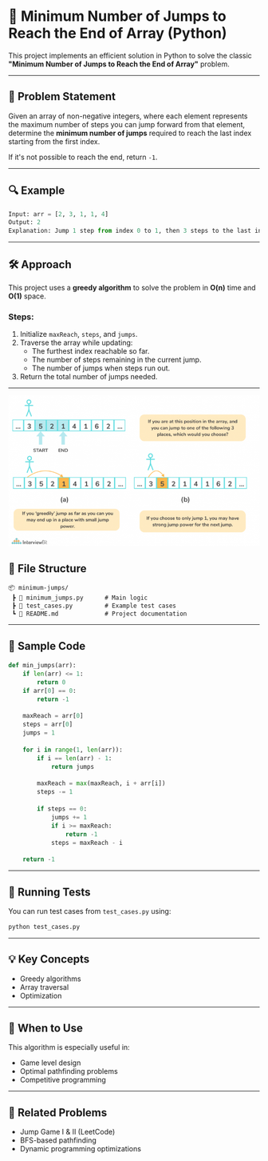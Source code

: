 # 🚀 Minimum Number of Jumps to Reach the End of Array (Python)

This project implements an efficient solution in Python to solve the classic **"Minimum Number of Jumps to Reach the End of Array"** problem.

---

## 🧠 Problem Statement

Given an array of non-negative integers, where each element represents the maximum number of steps you can jump forward from that element, determine the **minimum number of jumps** required to reach the last index starting from the first index.

If it's not possible to reach the end, return `-1`.

---

## 🔍 Example

```python
Input: arr = [2, 3, 1, 1, 4]
Output: 2
Explanation: Jump 1 step from index 0 to 1, then 3 steps to the last index.
```

---

## 🛠️ Approach

This project uses a **greedy algorithm** to solve the problem in **O(n)** time and **O(1)** space.

### Steps:

1. Initialize `maxReach`, `steps`, and `jumps`.
2. Traverse the array while updating:
   - The furthest index reachable so far.
   - The number of steps remaining in the current jump.
   - The number of jumps when steps run out.
3. Return the total number of jumps needed.

---

![Diagram](assets/readme.png)
## 📁 File Structure

```
📦 minimum-jumps/
 ┣ 📄 minimum_jumps.py      # Main logic
 ┣ 📄 test_cases.py         # Example test cases
 ┗ 📄 README.md             # Project documentation
```

---

## 🧪 Sample Code

```python
def min_jumps(arr):
    if len(arr) <= 1:
        return 0
    if arr[0] == 0:
        return -1

    maxReach = arr[0]
    steps = arr[0]
    jumps = 1

    for i in range(1, len(arr)):
        if i == len(arr) - 1:
            return jumps

        maxReach = max(maxReach, i + arr[i])
        steps -= 1

        if steps == 0:
            jumps += 1
            if i >= maxReach:
                return -1
            steps = maxReach - i

    return -1
```

---

## 🧪 Running Tests

You can run test cases from `test_cases.py` using:

```bash
python test_cases.py
```

---

## 💡 Key Concepts

- Greedy algorithms  
- Array traversal  
- Optimization  

---

## 🤔 When to Use

This algorithm is especially useful in:
- Game level design
- Optimal pathfinding problems
- Competitive programming

---

## 🔗 Related Problems

- Jump Game I & II (LeetCode)
- BFS-based pathfinding
- Dynamic programming optimizations
```
